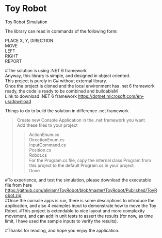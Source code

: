# Toy Robot
Toy Robot Simulation
<p>The library can read in commands of the following form:

PLACE X, Y, DIRECTION<br/>
MOVE<br/>
LEFT<br/>
RIGHT<br/>
REPORT<br/>
</p>

#The solution is using .NET 6 framework <br/>
Anyway, this library is simple, and designed in object oriented.<br/>
This project is purely in C# without external library.<br>
Once the project is cloned and the local environment has .net 6 framework ready, the code is ready to be combined and buildableM<br/>
Link to download .NET 6 framework  https://dotnet.microsoft.com/en-us/download

Things to do to build the solution in difference .net framework<br/>
> Create new Console Application in the .net framework you want<br/>
> Add these files to your project<br/>
>> ActionEnum.cs<br/>
>> DirectionEnum.cs<br/>
>> InputCommand.cs<br/>
>> Position.cs<br/>
>> Robot.cs<br/>
> For the Program.cs file, copy the internal class Program from this project to the default Program.cs in your project.<br/>
> Done<br/>

#To experience, and test the simulation, please download the executable file from here https://github.com/alinlam/ToyRobot/blob/master/ToyRobot/Published/ToyRobot.zip <br/>
#Once the console apps is run, there is some descriptions to introduce the application, and also 4 examples input to demonstrate how to move the Toy Robot.
#This project is extendable to nice layout and more complexity movement, and can add in unit tests to assert the results (for now, as time limit, I have used the sample inputs to verify the results).

#Thanks for reading, and hope you enjoy the application.
